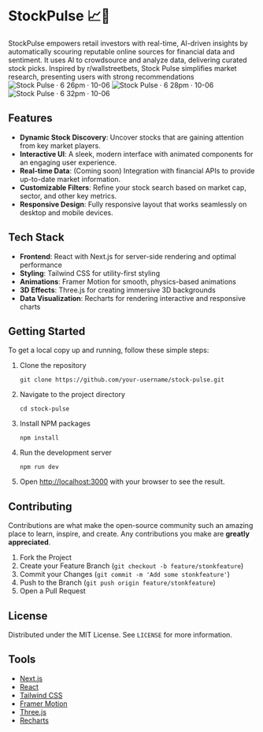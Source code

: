 # StockPulse 📈🚀
StockPulse empowers retail investors with real-time, AI-driven insights by automatically scouring reputable online sources for financial data and sentiment. It uses AI to crowdsource and analyze data, delivering curated stock picks. Inspired by r/wallstreetbets, Stock Pulse simplifies market research, presenting users with strong recommendations
![Stock Pulse · 6 26pm · 10-06](https://github.com/user-attachments/assets/9d1df661-de23-4472-95d0-bc262fda22aa)
![Stock Pulse · 6 28pm · 10-06](https://github.com/user-attachments/assets/c0810372-f900-422f-9885-f34359e72a36)
![Stock Pulse · 6 32pm · 10-06](https://github.com/user-attachments/assets/50269c01-efeb-47bc-8baf-0f0434eeaffc)


## Features

- **Dynamic Stock Discovery**: Uncover stocks that are gaining attention from key market players.
- **Interactive UI**: A sleek, modern interface with animated components for an engaging user experience.
- **Real-time Data**: (Coming soon) Integration with financial APIs to provide up-to-date market information.
- **Customizable Filters**: Refine your stock search based on market cap, sector, and other key metrics.
- **Responsive Design**: Fully responsive layout that works seamlessly on desktop and mobile devices.

## Tech Stack

- **Frontend**: React with Next.js for server-side rendering and optimal performance
- **Styling**: Tailwind CSS for utility-first styling
- **Animations**: Framer Motion for smooth, physics-based animations
- **3D Effects**: Three.js for creating immersive 3D backgrounds
- **Data Visualization**: Recharts for rendering interactive and responsive charts

## Getting Started

To get a local copy up and running, follow these simple steps:

1. Clone the repository
   ```
   git clone https://github.com/your-username/stock-pulse.git
   ```

2. Navigate to the project directory
   ```
   cd stock-pulse
   ```

3. Install NPM packages
   ```
   npm install
   ```

4. Run the development server
   ```
   npm run dev
   ```

5. Open [http://localhost:3000](http://localhost:3000) with your browser to see the result.

## Contributing

Contributions are what make the open-source community such an amazing place to learn, inspire, and create. Any contributions you make are **greatly appreciated**.

1. Fork the Project
2. Create your Feature Branch (`git checkout -b feature/stonkfeature`)
3. Commit your Changes (`git commit -m 'Add some stonkfeature'`)
4. Push to the Branch (`git push origin feature/stonkfeature`)
5. Open a Pull Request

## License

Distributed under the MIT License. See `LICENSE` for more information.


## Tools

- [Next.js](https://nextjs.org/)
- [React](https://reactjs.org/)
- [Tailwind CSS](https://tailwindcss.com/)
- [Framer Motion](https://www.framer.com/motion/)
- [Three.js](https://threejs.org/)
- [Recharts](https://recharts.org/en-US/)
